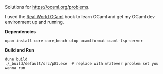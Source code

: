 Solutions for https://ocaml.org/problems.

I used the [Real World OCaml](https://dev.realworldocaml.org/index.html) book to learn OCaml and get my OCaml dev environment up and running.

**Dependencies**
```shell
opam install core core_bench utop ocamlformat ocaml-lsp-server
```

**Build and Run**
```shell
dune build
./_build/default/src/p01.exe  # replace with whatever problem set you wanna run
```
